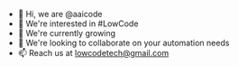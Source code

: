 - 👋 Hi, we are @aaicode
- 👀 We're interested in #LowCode
- 🌱 We're currently growing
- 💞️ We're looking to collaborate on your automation needs
- 📫 Reach us at lowcodetech@gmail.com

<!---
aaicode/aaicode is a ✨ special ✨ repository because its `README.md` (this file) appears on your GitHub profile.
You can click the Preview link to take a look at your changes.
--->
